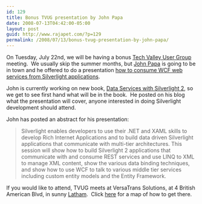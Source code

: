 ```yaml
---
id: 129
title: Bonus TVUG presentation by John Papa
date: 2008-07-13T04:42:00-05:00
layout: post
guid: http://www.rajapet.com/?p=129
permalink: /2008/07/13/bonus-tvug-presentation-by-john-papa/
---
```

On Tuesday, July 22nd, we will be having a bonus [Tech Valley User Group](http://tvug.net/) meeting.  We usually skip the summer months, but [John Papa](http://johnpapa.net/) is going to be in town and he offered to do a presentation [how to consume WCF web services from Silverlight applications](http://johnpapa.net/all/silverlight-and-data-services-in-albany-ny/).  

John is currently working on new book, [Data Services with Silverlight 2](http://johnpapa.net/tags/data-services-with-silverlight/), so we get to see first hand what will be in the book.  He posted on his blog what the presentation will cover, anyone interested in doing Silverlight development should attend.  

John has posted an abstract for his presentation:

> Silverlight enables developers to use their .NET and XAML skills to develop Rich Internet Applications and to build data driven Silverlight applications that communicate with multi-tier architectures. This session will show how to build Silverlight 2 applications that communicate with and consume REST services and use LINQ to XML to manage XML content, show the various data binding techniques, and show how to use WCF to talk to various middle tier services including custom entity models and the Entity Framework.

If you would like to attend, TVUG meets at VersaTrans Solutions, at 4 British American Blvd, in sunny [Latham](http://en.wikipedia.org/wiki/Latham%2C_New_York).  Click [here](http://www.mapquest.com/maps/map.adp?address=4%20British%20American%20Blvd&city=Latham&state=NY&zipcode=12110-1419&country=US&title=%3Cspan%20style%3D%22margin-bottom%3A0px%3B%22%20class%3D%22adr%22%3E%3Cb%20class%3D%22fn%20org%22%3EVersatrans%20Solutions%20Inc%3C%2Fb%3E%3Cbr%20%2F%3E%20%3Cspan%20style%3D%22margin-bottom%3A0px%3B%22%20class%3D%22street-address%22%3E4%20British%20American%20Blvd%20%23%202%3C%2Fspan%3E%20%3Cspan%20style%3D%22display%3Ainline%3Bmargin-bottom%3A0px%3B%22%20class%3D%22locality%22%3ELatham%3C%2Fspan%3E%2C%20%3Cspan%20style%3D%22display%3Ainline%3Bmargin-bottom%3A0px%3B%22%20class%3D%22region%22%3ENY%3C%2Fspan%3E%20%3Cspan%20style%3D%22display%3Ainline%3Bmargin-bottom%3A0px%3B%22%20class%3D%22postal-code%22%3E12110%3C%2Fspan%3E%2C%20%20%3Cspan%20style%3D%22display%3Ainline%3Bmargin-bottom%3A0px%3B%22%20class%3D%22country-name%22%3EUS%3C%2Fspan%3E%3C%2Fspan%3E&cid=lfmaplink2&name=&dtype=s) for a map of how to get there.